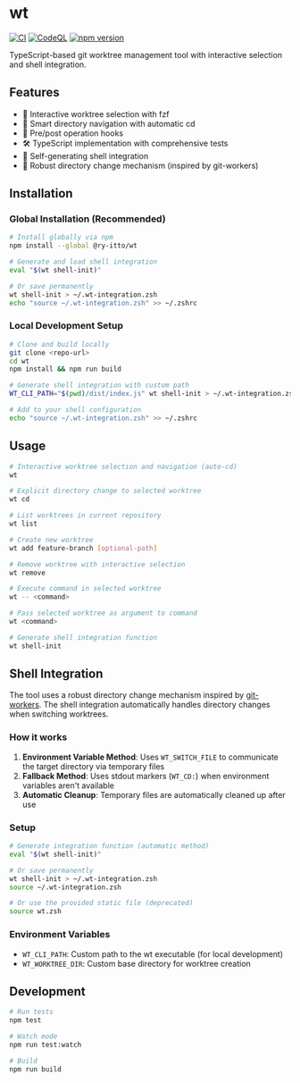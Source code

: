 # wt

[![CI](https://github.com/ry-itto/wt/actions/workflows/ci.yml/badge.svg)](https://github.com/ry-itto/wt/actions/workflows/ci.yml)
[![CodeQL](https://github.com/ry-itto/wt/actions/workflows/codeql.yml/badge.svg)](https://github.com/ry-itto/wt/actions/workflows/codeql.yml)
[![npm version](https://badge.fury.io/js/@ry-itto%2Fwt.svg)](https://badge.fury.io/js/@ry-itto%2Fwt)

TypeScript-based git worktree management tool with interactive selection and shell integration.

## Features

- 🚀 Interactive worktree selection with fzf
- 📁 Smart directory navigation with automatic cd
- 🔄 Pre/post operation hooks
- 🛠 TypeScript implementation with comprehensive tests
- 🐚 Self-generating shell integration
- 🔄 Robust directory change mechanism (inspired by git-workers)

## Installation

### Global Installation (Recommended)

```bash
# Install globally via npm
npm install --global @ry-itto/wt

# Generate and load shell integration
eval "$(wt shell-init)"

# Or save permanently
wt shell-init > ~/.wt-integration.zsh
echo "source ~/.wt-integration.zsh" >> ~/.zshrc
```

### Local Development Setup

```bash
# Clone and build locally
git clone <repo-url>
cd wt
npm install && npm run build

# Generate shell integration with custom path
WT_CLI_PATH="$(pwd)/dist/index.js" wt shell-init > ~/.wt-integration.zsh

# Add to your shell configuration
echo "source ~/.wt-integration.zsh" >> ~/.zshrc
```

## Usage

```bash
# Interactive worktree selection and navigation (auto-cd)
wt

# Explicit directory change to selected worktree
wt cd

# List worktrees in current repository
wt list

# Create new worktree
wt add feature-branch [optional-path]

# Remove worktree with interactive selection
wt remove

# Execute command in selected worktree
wt -- <command>

# Pass selected worktree as argument to command
wt <command>

# Generate shell integration function
wt shell-init
```

## Shell Integration

The tool uses a robust directory change mechanism inspired by [git-workers](https://github.com/wasabeef/git-workers). The shell integration automatically handles directory changes when switching worktrees.

### How it works

1. **Environment Variable Method**: Uses `WT_SWITCH_FILE` to communicate the target directory via temporary files
2. **Fallback Method**: Uses stdout markers (`WT_CD:`) when environment variables aren't available
3. **Automatic Cleanup**: Temporary files are automatically cleaned up after use

### Setup

```bash
# Generate integration function (automatic method)
eval "$(wt shell-init)"

# Or save permanently
wt shell-init > ~/.wt-integration.zsh
source ~/.wt-integration.zsh

# Or use the provided static file (deprecated)
source wt.zsh
```

### Environment Variables

- `WT_CLI_PATH`: Custom path to the wt executable (for local development)
- `WT_WORKTREE_DIR`: Custom base directory for worktree creation

## Development

```bash
# Run tests
npm test

# Watch mode
npm run test:watch

# Build
npm run build
```